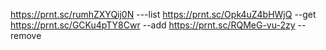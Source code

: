 https://prnt.sc/rumhZXYQij0N ---list https://prnt.sc/Opk4uZ4bHWjQ --get https://prnt.sc/GCKu4pTY8Cwr --add https://prnt.sc/RQMeG-vu-2zy --remove
